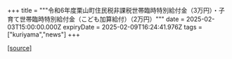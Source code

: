 +++
title = """令和6年度栗山町住民税非課税世帯臨時特別給付金（3万円）・子育て世帯臨時特別給付金（こども加算給付）（2万円）"""
date = 2025-02-03T15:00:00.000Z
expiryDate = 2025-02-09T16:24:41.976Z
tags = ["kuriyama","news"]
+++


[[source]](https://www.town.kuriyama.hokkaido.jp/soshiki/39/30177.html)
